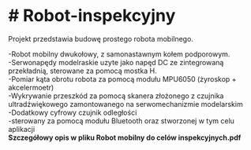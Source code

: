 <h1><b><big># Robot-inspekcyjny</big></b></h1>
Projekt przedstawia budowę prostego robota mobilnego.

<p>-Robot mobilny dwukołowy, z samonastawnym kołem podporowym.<br>
-Serwonapędy modelraskie uzyte jako napęd DC ze zintegrowaną przekładnią, sterowane za pomocą mostka H.<br>
-Pomiar kąta obrotu robota za pomocą modułu MPU6050 (żyroskop + akcelermoetr)<br>
-Wykrywanie przeszkód za pomocą skanera złożonego z czujnika ultradźwiękowego zamontowanego na serwomechanizmie modelarskim<br>
-Dodatkowy cyfrowy czujnik odległości<br>
-sterowany za pomocą modułu Bluetooth oraz stworzonej w tym celu aplikacji<br> 
<b> Szczegółowy opis w pliku Robot mobilny do celów inspekcyjnych.pdf </b></p>
